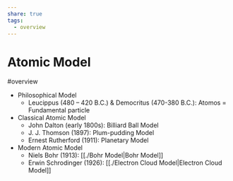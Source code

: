 ```yaml
---
share: true
tags:
  - overview
---
```



# Atomic Model

#overview

- Philosophical Model
	- Leucippus (480 – 420 B.C.) & Democritus (470-380 B.C.): Atomos = Fundamental particle
- Classical Atomic Model
	- John Dalton (early 1800s): Billiard Ball Model
	- J. J. Thomson (1897): Plum-pudding Model
	- Ernest Rutherford (1911): Planetary Model
- Modern Atomic Model
	- Niels Bohr (1913): [[./Bohr Model|Bohr Model]]
	- Erwin Schrodinger (1926): [[./Electron Cloud Model|Electron Cloud Model]]
